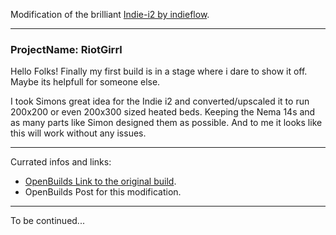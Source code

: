 Modification of the brilliant [Indie-i2 by indieflow](https://github.com/indieflow/Indie-i2).

---
### ProjectName: RiotGirrl

Hello Folks! Finally my first build is in a stage where i dare to show it off. Maybe its helpfull for someone else.

I took Simons great idea for the Indie i2 and converted/upscaled it to run 200x200 or even 200x300 sized heated beds. Keeping the Nema 14s and as many parts like Simon designed them as possible. And to me it looks like this will work without any issues.

---

Currated infos and links:

* [OpenBuilds Link to the original build](http://openbuilds.org/builds/indie-i2.1976/).
* OpenBuilds Post for this modification.

---

To be continued...